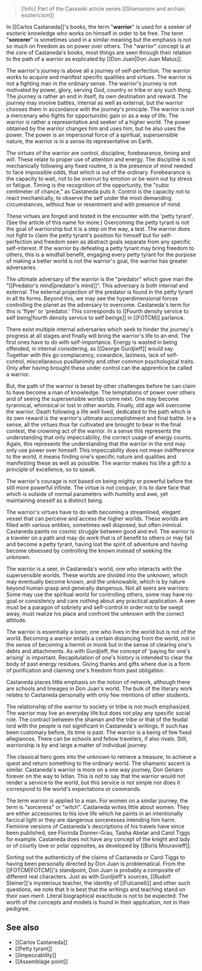 
> [!info] Part of the Casswiki article series [[Shamanism and archaic esotericism]]

In [[Carlos Castaneda]]'s books, the term "**warrior**" is used for a seeker of esoteric knowledge who works on himself in order to be free. The term "**sorcerer**" is sometimes used in a similar meaning but the emphasis is not so much on freedom as on power over others. The "warrior" concept is at the core of Castaneda's books, most things are seen through their relation to the path of a warrior as explicated by [[Don Juan|Don Juan Matus]].

The warrior's journey is above all a journey of self-perfection. The warrior works to acquire and manifest specific qualities and virtues. The warrior is not a fighting man in the ordinary sense. The warrior's journey is not motivated by power, glory, serving God, country or tribe or any such thing. The journey is rather an end in itself, its own destination and reward. The journey may involve battles, internal as well as external, but the warrior chooses them in accordance with the journey's principle. The warrior is not a mercenary who fights for opportunistic gain or as a way of life. The warrior is rather a representative and seeker of a higher world. The power obtained by the warrior changes him and uses him, but he also uses the power. The power is an impersonal force of a spiritual, supersensible nature, the warrior is in a sense its representative on Earth.

The virtues of the warrior are control, discipline, forebearance, timing and will. These relate to proper use of attention and energy. The discipline is not mechanically following any fixed routine, it is the presence of mind needed to face impossible odds, that which is out of the ordinary. Forebearance is the capacity to wait, not to be overrun by emotion or be worn out by stress or fatigue. Timing is the recognition of the opportunity, the "cubic centimeter of chance," as Castaneda puts it. Control is the capacity not to react mechanically, to observe the self under the most demanding circumstances, without fear or resentment and with presence of mind.

These virtues are forged and tested in the encounter with the 'petty tyrant'. (See the article of this name for more.) Overcoming the petty tyrant is not the goal of warriorship but it is a step on the way, a test. The warrior does not fight to claim the petty tyrant's position for himself but for self-perfection and freedom seen as abstract goals separate from any specific self-interest. If the warrior by defeating a petty tyrant may bring freedom to others, this is a windfall benefit, engaging every petty tyrant for the purpose of making a better world is not the warrior's goal, the warrior has greater adversaries.

The ultimate adversary of the warrior is the "predator" which gave man the "[[Predator's mind|predator's mind]]". This adversary is both internal and external. The external projection of the predator is found in the petty tyrant in all its forms. Beyond this, we may see the hyperdimensional forces controlling the planet as the adversary to overcome. Castaneda's term for this is 'flyer' or 'predator.' This corresponds to [[Fourth density service to self being|fourth density service to self beings]] in [[FOTCM]] parlance.

There exist multiple internal adversaries which seek to hinder the journey's progress at all stages and finally will bring the warrior's life to an end. The first ones have to do with self-importance. Energy is wasted in being offended, in internal considering, as [[George Gurdjieff]] would say. Together with this go complacency, cowardice, laziness, lack of self-control, miscellaneous pusillanimity and other common psychological traits. Only after having brought these under control can the apprentice be called a warrior.

But, the path of the warrior is beset by other challenges before he can claim to have become a man of knowledge. The temptations of power over others and of seeing the supersensible worlds come next. One may become tyrannical, whimsical or lost in other worlds. Finally, old age will overcome the warrior. Death following a life well lived, dedicated to the path which is its own reward is the warrior's ultimate accomplishment and final battle. In a sense, all the virtues thus far cultivated are brought to bear in the final contest, the crowning act of the warrior. In a sense this represents the understanding that only impeccability, the correct usage of energy counts. Again, this represents the understanding that the warrior in the end may only use power over himself. This impeccability does not mean indifference to the world, it means finding one's specific nature and qualities and manifesting these as well as possible. The warrior makes his life a gift to a principle of excellence, so to speak.

The warrior's courage is not based on being mighty or powerful before the still more powerful infinite. The virtue is not conquer, it is to dare face that which is outside of normal parameters with humility and awe, yet maintaining oneself as a distinct being.

The warrior's virtues have to do with becoming a streamlined, elegant vessel that can perceive and access the higher worlds. These worlds are filled with various entities, sometimes well disposed, but often inimical. Castaneda paints no cosmic struggle between good and evil. The warrior Is a traveler on a path and may do work that is of benefit to others or may fall and become a petty tyrant, having lost the spirit of adventure and having become obsessed by controlling the known instead of seeking the unknown.

The warrior is a seer, in Castaneda's world, one who interacts with the supersensible worlds. These worlds are divided into the unknown, which may eventually become known, and the unknowable, which is by nature beyond human grasp and generally dangerous. Not all seers are warriors: Some may use the spiritual world for controlling others, some may have no goal or consistency and care nothing about any practical application. A seer must be a paragon of sobriety and self-control in order not to be swept away, must realize his place and confront the unknown with the correct attitude.

The warrior is essentially a loner, one who lives in the world but is not of the world. Becoming a warrior entails a certain distancing from the world, not in the sense of becoming a hermit or monk but in the sense of clearing one's debts and attachments. As with Gurdjieff, the concept of 'paying for one's arising' is important. Recapitulation of one's history is intended to clear the body of past energy residues. Giving thanks and gifts where due is a form of purification and claiming one's freedom from past obligation.

Castaneda places little emphasis on the notion of network, although there are schools and lineages in Don Juan's world. The bulk of the literary work relates to Castaneda personally with only few mentions of other students.

The relationship of the warrior to society or tribe is not much emphasized. The warrior may live an everyday life but does not play any specific social role. The contract between the shaman and the tribe or that of the feudal lord with the people is not significant in Castaneda's writings. If such has been customary before, its time is past. The warrior is a being of few fixed allegiances. There can be schools and fellow travelers, if also rivals. Still, warriorship is by and large a matter of individual journey.

The classical hero goes into the unknown to retrieve a treasure, to achieve a quest and return something to the ordinary world. The shamanic ascent is similar. Castaneda's warrior is more on a one way journey, Don Genaro forever on the way to Ixtlan. This is not to say that the warrior would not render a service to the world, but this service is not simple nor does it correspond to the world's expectations or commands.

The term warrior is applied to a man. For women on a similar journey, the term is "sorceress" or "witch". Castaneda writes little about women. They are either accessories to his love life which he paints in an intentionally farcical light or they are dangerous sorceresses intending him harm. Feminine versions of Castaneda's descriptions of his travels have since been published, see Florinda Donner-Grau, Taisha Abelar and Carol Tiggs for example. Castaneda does not have any concept of the knight and lady or of courtly love or polar opposites, as developed by [[Boris Mouravieff]].

Sorting out the authenticity of the claims of Castaneda or Carol Tiggs to having been personally directed by Don Juan is problematical. From the [[FOTCM|FOTCM]]'s standpoint, Don Juan is probably a composite of different real characters. Just as with Gurdjieff's sources, [[Rudolf Steiner]]'s mysterious teacher, the identity of [[Fulcanelli]] and other such questions, we note that it is best that the writings and teaching stand on their own merit. Literal biographical exactitude is not to be expected. The worth of the concepts and models is found in their application, not in their pedigree.

See also
--------

*   [[Carlos Castaneda]]
*   [[Petty tyrant]]
*   [[Impeccability]]
*   [[Assemblage point]]